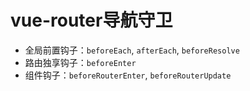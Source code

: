 # vue-router导航守卫

- 全局前置钩子：`beforeEach`, `afterEach`, `beforeResolve`
- 路由独享钩子：`beforeEnter`
- 组件钩子：`beforeRouterEnter`, `beforeRouterUpdate`